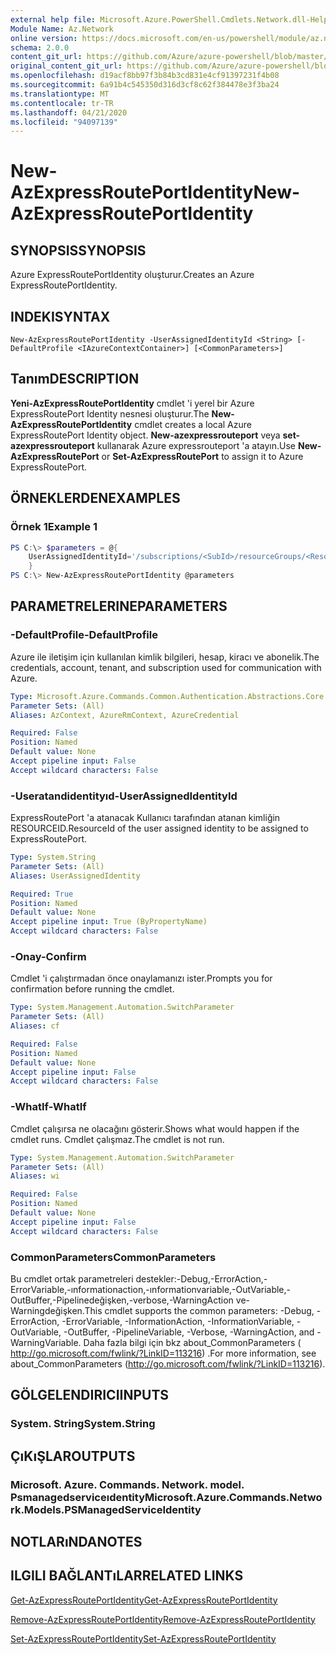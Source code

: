 ```yaml
---
external help file: Microsoft.Azure.PowerShell.Cmdlets.Network.dll-Help.xml
Module Name: Az.Network
online version: https://docs.microsoft.com/en-us/powershell/module/az.network/new-azexpressrouteportidentity
schema: 2.0.0
content_git_url: https://github.com/Azure/azure-powershell/blob/master/src/Network/Network/help/New-AzExpressRoutePortIdentity.md
original_content_git_url: https://github.com/Azure/azure-powershell/blob/master/src/Network/Network/help/New-AzExpressRoutePortIdentity.md
ms.openlocfilehash: d19acf8bb97f3b84b3cd831e4cf91397231f4b08
ms.sourcegitcommit: 6a91b4c545350d316d3cf8c62f384478e3f3ba24
ms.translationtype: MT
ms.contentlocale: tr-TR
ms.lasthandoff: 04/21/2020
ms.locfileid: "94097139"
---
```

# <span data-ttu-id="500e1-101">New-AzExpressRoutePortIdentity</span><span class="sxs-lookup"><span data-stu-id="500e1-101">New-AzExpressRoutePortIdentity</span></span>

## <span data-ttu-id="500e1-102">SYNOPSIS</span><span class="sxs-lookup"><span data-stu-id="500e1-102">SYNOPSIS</span></span>
<span data-ttu-id="500e1-103">Azure ExpressRoutePortIdentity oluşturur.</span><span class="sxs-lookup"><span data-stu-id="500e1-103">Creates an Azure ExpressRoutePortIdentity.</span></span>

## <span data-ttu-id="500e1-104">INDEKI</span><span class="sxs-lookup"><span data-stu-id="500e1-104">SYNTAX</span></span>

```
New-AzExpressRoutePortIdentity -UserAssignedIdentityId <String> [-DefaultProfile <IAzureContextContainer>] [<CommonParameters>]
```

## <span data-ttu-id="500e1-105">Tanım</span><span class="sxs-lookup"><span data-stu-id="500e1-105">DESCRIPTION</span></span>
<span data-ttu-id="500e1-106">**Yeni-AzExpressRoutePortIdentity** cmdlet 'i yerel bir Azure ExpressRoutePort Identity nesnesi oluşturur.</span><span class="sxs-lookup"><span data-stu-id="500e1-106">The **New-AzExpressRoutePortIdentity** cmdlet creates a local Azure ExpressRoutePort Identity object.</span></span> <span data-ttu-id="500e1-107">**New-azexpressrouteport** veya **set-azexpressrouteport** kullanarak Azure expressrouteport 'a atayın.</span><span class="sxs-lookup"><span data-stu-id="500e1-107">Use **New-AzExpressRoutePort** or **Set-AzExpressRoutePort** to assign it to Azure ExpressRoutePort.</span></span>

## <span data-ttu-id="500e1-108">ÖRNEKLERDEN</span><span class="sxs-lookup"><span data-stu-id="500e1-108">EXAMPLES</span></span>

### <span data-ttu-id="500e1-109">Örnek 1</span><span class="sxs-lookup"><span data-stu-id="500e1-109">Example 1</span></span>
```powershell
PS C:\> $parameters = @{
    UserAssignedIdentityId='/subscriptions/<SubId>/resourceGroups/<ResourceGroupName>/providers/Microsoft.ManagedIdentity/userAssignedIdentities/<IdentityName>'
    }
PS C:\> New-AzExpressRoutePortIdentity @parameters
```

## <span data-ttu-id="500e1-110">PARAMETRELERINE</span><span class="sxs-lookup"><span data-stu-id="500e1-110">PARAMETERS</span></span>

### <span data-ttu-id="500e1-111">-DefaultProfile</span><span class="sxs-lookup"><span data-stu-id="500e1-111">-DefaultProfile</span></span>
<span data-ttu-id="500e1-112">Azure ile iletişim için kullanılan kimlik bilgileri, hesap, kiracı ve abonelik.</span><span class="sxs-lookup"><span data-stu-id="500e1-112">The credentials, account, tenant, and subscription used for communication with Azure.</span></span>

```yaml
Type: Microsoft.Azure.Commands.Common.Authentication.Abstractions.Core.IAzureContextContainer
Parameter Sets: (All)
Aliases: AzContext, AzureRmContext, AzureCredential

Required: False
Position: Named
Default value: None
Accept pipeline input: False
Accept wildcard characters: False
```

### <span data-ttu-id="500e1-113">-Useratandidentityıd</span><span class="sxs-lookup"><span data-stu-id="500e1-113">-UserAssignedIdentityId</span></span>
<span data-ttu-id="500e1-114">ExpressRoutePort 'a atanacak Kullanıcı tarafından atanan kimliğin RESOURCEID.</span><span class="sxs-lookup"><span data-stu-id="500e1-114">ResourceId of the user assigned identity to be assigned to ExpressRoutePort.</span></span>

```yaml
Type: System.String
Parameter Sets: (All)
Aliases: UserAssignedIdentity

Required: True
Position: Named
Default value: None
Accept pipeline input: True (ByPropertyName)
Accept wildcard characters: False
```

### <span data-ttu-id="500e1-115">-Onay</span><span class="sxs-lookup"><span data-stu-id="500e1-115">-Confirm</span></span>
<span data-ttu-id="500e1-116">Cmdlet 'i çalıştırmadan önce onaylamanızı ister.</span><span class="sxs-lookup"><span data-stu-id="500e1-116">Prompts you for confirmation before running the cmdlet.</span></span>

```yaml
Type: System.Management.Automation.SwitchParameter
Parameter Sets: (All)
Aliases: cf

Required: False
Position: Named
Default value: None
Accept pipeline input: False
Accept wildcard characters: False
```

### <span data-ttu-id="500e1-117">-WhatIf</span><span class="sxs-lookup"><span data-stu-id="500e1-117">-WhatIf</span></span>
<span data-ttu-id="500e1-118">Cmdlet çalışırsa ne olacağını gösterir.</span><span class="sxs-lookup"><span data-stu-id="500e1-118">Shows what would happen if the cmdlet runs.</span></span>
<span data-ttu-id="500e1-119">Cmdlet çalışmaz.</span><span class="sxs-lookup"><span data-stu-id="500e1-119">The cmdlet is not run.</span></span>

```yaml
Type: System.Management.Automation.SwitchParameter
Parameter Sets: (All)
Aliases: wi

Required: False
Position: Named
Default value: None
Accept pipeline input: False
Accept wildcard characters: False
```

### <span data-ttu-id="500e1-120">CommonParameters</span><span class="sxs-lookup"><span data-stu-id="500e1-120">CommonParameters</span></span>
<span data-ttu-id="500e1-121">Bu cmdlet ortak parametreleri destekler:-Debug,-ErrorAction,-ErrorVariable,-ınformationaction,-ınformationvariable,-OutVariable,-OutBuffer,-Pipelinedeğişken,-verbose,-WarningAction ve-Warningdeğişken.</span><span class="sxs-lookup"><span data-stu-id="500e1-121">This cmdlet supports the common parameters: -Debug, -ErrorAction, -ErrorVariable, -InformationAction, -InformationVariable, -OutVariable, -OutBuffer, -PipelineVariable, -Verbose, -WarningAction, and -WarningVariable.</span></span> <span data-ttu-id="500e1-122">Daha fazla bilgi için bkz about_CommonParameters ( http://go.microsoft.com/fwlink/?LinkID=113216) .</span><span class="sxs-lookup"><span data-stu-id="500e1-122">For more information, see about_CommonParameters (http://go.microsoft.com/fwlink/?LinkID=113216).</span></span>

## <span data-ttu-id="500e1-123">GÖLGELENDIRICI</span><span class="sxs-lookup"><span data-stu-id="500e1-123">INPUTS</span></span>

### <span data-ttu-id="500e1-124">System. String</span><span class="sxs-lookup"><span data-stu-id="500e1-124">System.String</span></span>

## <span data-ttu-id="500e1-125">ÇıKıŞLAR</span><span class="sxs-lookup"><span data-stu-id="500e1-125">OUTPUTS</span></span>

### <span data-ttu-id="500e1-126">Microsoft. Azure. Commands. Network. model. Psmanagedserviceıdentity</span><span class="sxs-lookup"><span data-stu-id="500e1-126">Microsoft.Azure.Commands.Network.Models.PSManagedServiceIdentity</span></span>

## <span data-ttu-id="500e1-127">NOTLARıNDA</span><span class="sxs-lookup"><span data-stu-id="500e1-127">NOTES</span></span>

## <span data-ttu-id="500e1-128">ILGILI BAĞLANTıLAR</span><span class="sxs-lookup"><span data-stu-id="500e1-128">RELATED LINKS</span></span>
[<span data-ttu-id="500e1-129">Get-AzExpressRoutePortIdentity</span><span class="sxs-lookup"><span data-stu-id="500e1-129">Get-AzExpressRoutePortIdentity</span></span>](./Get-AzExpressRoutePortIdentity.md)

[<span data-ttu-id="500e1-130">Remove-AzExpressRoutePortIdentity</span><span class="sxs-lookup"><span data-stu-id="500e1-130">Remove-AzExpressRoutePortIdentity</span></span>](./Remove-AzExpressRoutePortIdentity.md)

[<span data-ttu-id="500e1-131">Set-AzExpressRoutePortIdentity</span><span class="sxs-lookup"><span data-stu-id="500e1-131">Set-AzExpressRoutePortIdentity</span></span>](./Set-AzExpressRoutePortIdentity.md)